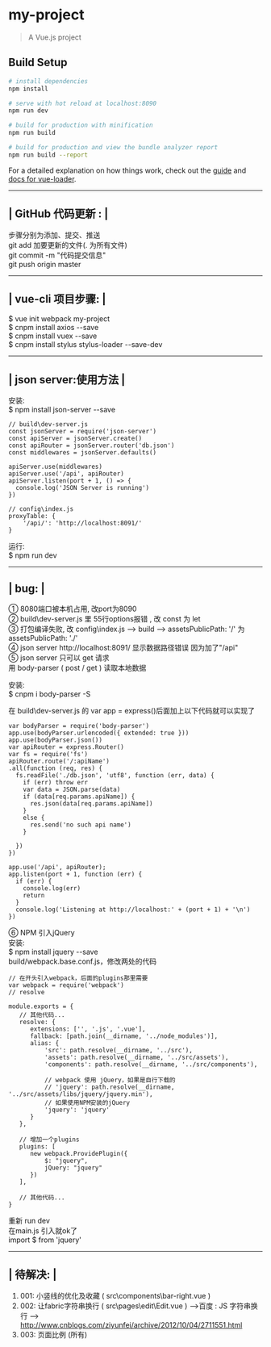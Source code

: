 # my-project

> A Vue.js project

## Build Setup

``` bash
# install dependencies
npm install

# serve with hot reload at localhost:8090
npm run dev

# build for production with minification
npm run build

# build for production and view the bundle analyzer report
npm run build --report
```

For a detailed explanation on how things work, check out the [guide](http://vuejs-templates.github.io/webpack/) and [docs for vue-loader](http://vuejs.github.io/vue-loader).


 ---------------------
|  GitHub 代码更新 :  |
 ---------------------
   
步骤分别为添加、提交、推送     
git add 加要更新的文件(. 为所有文件)    
git commit -m "代码提交信息"    
git push origin master    


 ----------------------
|   vue-cli 项目步骤:  |  
 ----------------------
$ vue init webpack my-project  
$ cnpm install axios --save  
$ cnpm install vuex --save  
$ cnpm install stylus stylus-loader --save-dev  


 --------------------------
|   json server:使用方法   |
 --------------------------
安装:   
$ npm install json-server --save

```````````````````````````````````````````````````````````````````
// build\dev-server.js
const jsonServer = require('json-server')
const apiServer = jsonServer.create()
const apiRouter = jsonServer.router('db.json')
const middlewares = jsonServer.defaults()

apiServer.use(middlewares)
apiServer.use('/api', apiRouter)
apiServer.listen(port + 1, () => {
  console.log('JSON Server is running')
})

// config\index.js
proxyTable: {
    '/api/': 'http://localhost:8091/'
}
```````````````````````````````````````````````````````````````````
运行:   
$ npm run dev


 --------
|  bug:  |
 --------     
① 8080端口被本机占用, 改port为8090     
② build\dev-server.js 里 55行options报错 , 改 const 为 let     
③ 打包编译失败, 改 config\index.js --> build --> assetsPublicPath: '/' 为 assetsPublicPath: './'     
④ json server http://localhost:8091/ 显示数据路径错误 因为加了"/api"     
⑤ json server 只可以 get 请求      
  用 body-parser ( post / get ) 读取本地数据    

  安装:     
  $ cnpm i body-parser -S     

  在 build\dev-server.js 的 var app = express()后面加上以下代码就可以实现了
  ``````````````````````````````````````````````````````````````````````````
  var bodyParser = require('body-parser')
  app.use(bodyParser.urlencoded({ extended: true }))
  app.use(bodyParser.json())
  var apiRouter = express.Router()
  var fs = require('fs')
  apiRouter.route('/:apiName')
  .all(function (req, res) {
    fs.readFile('./db.json', 'utf8', function (err, data) {
      if (err) throw err
      var data = JSON.parse(data)
      if (data[req.params.apiName]) {
        res.json(data[req.params.apiName])
      }
      else {
        res.send('no such api name')
      }

    })
  })

  app.use('/api', apiRouter);
  app.listen(port + 1, function (err) {
    if (err) {
      console.log(err)
      return
    }
    console.log('Listening at http://localhost:' + (port + 1) + '\n')
  })
  ``````````````````````````````````````````````````````````````````````````    

⑥ NPM 引入jQuery    
安装:   
$ npm install jquery --save    
build/webpack.base.conf.js，修改两处的代码     
```
// 在开头引入webpack，后面的plugins那里需要
var webpack = require('webpack')    
// resolve

module.exports = {
   // 其他代码...
   resolve: {
      extensions: ['', '.js', '.vue'],
      fallback: [path.join(__dirname, '../node_modules')],
      alias: {
          'src': path.resolve(__dirname, '../src'),
          'assets': path.resolve(__dirname, '../src/assets'),
          'components': path.resolve(__dirname, '../src/components'),

          // webpack 使用 jQuery，如果是自行下载的
          // 'jquery': path.resolve(__dirname, '../src/assets/libs/jquery/jquery.min'),
          // 如果使用NPM安装的jQuery
          'jquery': 'jquery' 
      }
   },

   // 增加一个plugins
   plugins: [
      new webpack.ProvidePlugin({
          $: "jquery",
          jQuery: "jquery"
      })
   ],

   // 其他代码...
}
```  
重新 run dev   
在main.js 引入就ok了   
import $ from 'jquery'     

 -----------
|  待解决:  |
 -----------     
  1. 001:  小竖线的优化及收藏 ( src\components\bar-right.vue )
  2. 002:  让fabric字符串换行 ( src\pages\edit\Edit.vue )
           -->百度 :  JS 字符串换行
           --> http://www.cnblogs.com/ziyunfei/archive/2012/10/04/2711551.html
  3. 003:  页面比例 (所有)